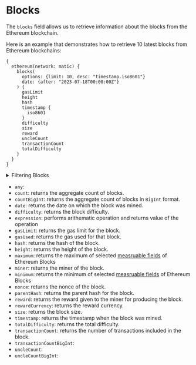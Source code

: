 # Blocks

The `blocks` field allows us to retrieve information about the blocks from the Ethereum blockchain.

Here is an example that demonstrates how to retrieve 10 latest blocks from Ethereum blockchains:
```
{
  ethereum(network: matic) {
    blocks(
      options: {limit: 10, desc: "timestamp.iso8601"}
      date: {after: "2023-07-18T00:00:00Z"}
    ) {
      gasLimit
      height
      hash
      timestamp {
        iso8601
      }
      difficulty
      size
      reward
      uncleCount
      transactionCount
      totalDifficulty
    }
  }
}
```

<details>
<summary>Filtering Blocks</summary>

Blocks data can be filtered using following arguments:

-   `any`:
-   `blockHash`: Filter by block hash.
-   `blockReward`: Filter by block reward given to the block producer.
-   `date`: Filter by the date on which the block was mined.
-   `height`: Filter by the height of the block.
-   `miner`: Filter by the miner who mined the block.
-   `options`: Filter returned data by ordering, limiting, and constraining it. Available fields: `asc`, `ascByInteger`, `desc`, `descByInteger`, `limit`, `limitBy`, `offset`.
-   `size`: Filter by the size of the block.
-   `time`: Filter by when the block was mined.
-   `transactionCount`: Filter by the number of transactions in the block.
-   `uncleCount`:

</details>

-   `any`:
-   `count`: returns the aggregate count of blocks.
-   `countBigInt`: returns the aggregate count of blocks in `BigInt` format.
-   `date`: returns the date on which the block was mined.
-   `difficulty`: returns the block difficulty.
-   `expression`: performs arithematic operation and returns value of the operation
-   `gasLimit`: returns the gas limit for the block.
-   `gasUsed`: returns the gas used for that block.
-   `hash`: returns the hash of the block.
-   `height`: returns the height of the block.
-   `maximum`: returns the maximum of selected [measruable fields](/v1/docs/graphql-reference/enums/ethereum-blocks-measureable) of Ethereum Blocks
-   `miner`: returns the miner of the block.
-   `minimum`: returns the minimum of selected [measruable fields](/v1/docs/graphql-reference/enums/ethereum-blocks-measureable) of Ethereum Blocks
-   `nonce`: returns the nonce of the block.
-   `parentHash`: returns the parent hash for the block.
-   `reward`: returns the reward given to the miner for producing the block.
-   `rewardCurrency`: returns the reward currency.
-   `size`: returns the block size.
-   `timestamp`: returns the timestamp when the block was mined.
-   `totalDifficulty`: returns the total difficulty.
-   `transactionCount`: returns the number of transactions included in the block.
-   `transactionCountBigInt`:
-   `uncleCount`:
-   `uncleCountBigInt`:
